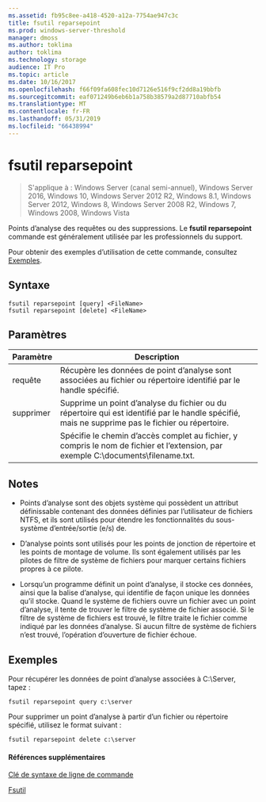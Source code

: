 ```yaml
---
ms.assetid: fb95c8ee-a418-4520-a12a-7754ae947c3c
title: fsutil reparsepoint
ms.prod: windows-server-threshold
manager: dmoss
ms.author: toklima
author: toklima
ms.technology: storage
audience: IT Pro
ms.topic: article
ms.date: 10/16/2017
ms.openlocfilehash: f66f09fa608fec10d7126e516f9cf2dd8a19bbfb
ms.sourcegitcommit: eaf071249b6eb6b1a758b38579a2d87710abfb54
ms.translationtype: MT
ms.contentlocale: fr-FR
ms.lasthandoff: 05/31/2019
ms.locfileid: "66438994"
---
```

# <a name="fsutil-reparsepoint"></a>fsutil reparsepoint
>S'applique à : Windows Server (canal semi-annuel), Windows Server 2016, Windows 10, Windows Server 2012 R2, Windows 8.1, Windows Server 2012, Windows 8, Windows Server 2008 R2, Windows 7, Windows 2008, Windows Vista

Points d’analyse des requêtes ou des suppressions.  Le **fsutil reparsepoint** commande est généralement utilisée par les professionnels du support.

Pour obtenir des exemples d’utilisation de cette commande, consultez [Exemples](#BKMK_examples).

## <a name="syntax"></a>Syntaxe

```
fsutil reparsepoint [query] <FileName>
fsutil reparsepoint [delete] <FileName>
```

## <a name="parameters"></a>Paramètres

| Paramètre  |                                                                Description                                                                |
|------------|-------------------------------------------------------------------------------------------------------------------------------------------|
|   requête    |            Récupère les données de point d’analyse sont associées au fichier ou répertoire identifié par le handle spécifié.             |
|   supprimer   | Supprime un point d’analyse du fichier ou du répertoire qui est identifié par le handle spécifié, mais ne supprime pas le fichier ou répertoire. |
| <FileName> |             Spécifie le chemin d’accès complet au fichier, y compris le nom de fichier et l’extension, par exemple C:\documents\filename.txt.             |

## <a name="remarks"></a>Notes

-   Points d’analyse sont des objets système qui possèdent un attribut définissable contenant des données définies par l’utilisateur de fichiers NTFS, et ils sont utilisés pour étendre les fonctionnalités du sous-système d’entrée/sortie (e/s) de.

-   D’analyse points sont utilisés pour les points de jonction de répertoire et les points de montage de volume. Ils sont également utilisés par les pilotes de filtre de système de fichiers pour marquer certains fichiers propres à ce pilote.

-   Lorsqu’un programme définit un point d’analyse, il stocke ces données, ainsi que la balise d’analyse, qui identifie de façon unique les données qu’il stocke. Quand le système de fichiers ouvre un fichier avec un point d’analyse, il tente de trouver le filtre de système de fichier associé. Si le filtre de système de fichiers est trouvé, le filtre traite le fichier comme indiqué par les données d’analyse. Si aucun filtre de système de fichiers n’est trouvé, l’opération d’ouverture de fichier échoue.

## <a name="BKMK_examples"></a>Exemples
Pour récupérer les données de point d’analyse associées à C:\Server, tapez :

```
fsutil reparsepoint query c:\server
```

Pour supprimer un point d’analyse à partir d’un fichier ou répertoire spécifié, utilisez le format suivant :

```
fsutil reparsepoint delete c:\server
```

#### <a name="additional-references"></a>Références supplémentaires
[Clé de syntaxe de ligne de commande](Command-Line-Syntax-Key.md)

[Fsutil](Fsutil.md)


